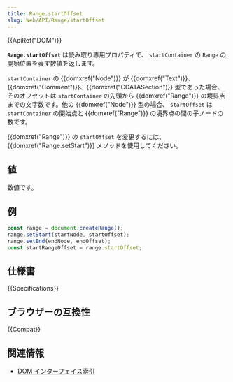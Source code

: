 ```yaml
---
title: Range.startOffset
slug: Web/API/Range/startOffset
---
```


{{ApiRef("DOM")}}

**`Range.startOffset`** は読み取り専用プロパティで、 `startContainer` の `Range` の開始位置を表す数値を返します。

`startContainer` の {{domxref("Node")}} が {{domxref("Text")}}、{{domxref("Comment")}}、{{domxref("CDATASection")}} 型であった場合、そのオフセットは `startContainer` の先頭から {{domxref("Range")}} の境界点までの文字数です。他の {{domxref("Node")}} 型の場合、 `startOffset` は `startContainer` の開始点と {{domxref("Range")}} の境界点の間の子ノードの数です。

{{domxref("Range")}} の `startOffset` を変更するには、 {{domxref("Range.setStart")}} メソッドを使用してください。

## 値

数値です。

## 例

```js
const range = document.createRange();
range.setStart(startNode, startOffset);
range.setEnd(endNode, endOffset);
const startRangeOffset = range.startOffset;
```

## 仕様書

{{Specifications}}

## ブラウザーの互換性

{{Compat}}

## 関連情報

- [DOM インターフェイス索引](/ja/docs/Web/API/Document_Object_Model)
